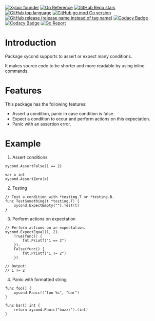 [![Xybor founder](https://img.shields.io/badge/xybor-huykingsofm-red)](https://github.com/huykingsofm)
[![Go Reference](https://pkg.go.dev/badge/github.com/xybor-x/xycond.svg)](https://pkg.go.dev/github.com/xybor-x/xycond)
[![GitHub Repo stars](https://img.shields.io/github/stars/xybor-x/xycond?color=yellow)](https://github.com/xybor-x/xycond)
[![GitHub top language](https://img.shields.io/github/languages/top/xybor-x/xycond?color=lightblue)](https://go.dev/)
[![GitHub go.mod Go version](https://img.shields.io/github/go-mod/go-version/xybor-x/xycond)](https://go.dev/blog/go1.18)
[![GitHub release (release name instead of tag name)](https://img.shields.io/github/v/release/xybor-x/xycond?include_prereleases)](https://github.com/xybor-x/xycond/releases/latest)
[![Codacy Badge](https://app.codacy.com/project/badge/Grade/a8c3269dd8654796a09a898406997e96)](https://www.codacy.com/gh/xybor-x/xycond/dashboard?utm_source=github.com&utm_medium=referral&utm_content=xyplatform/xyerror&utm_campaign=Badge_Grade)
[![Codacy Badge](https://app.codacy.com/project/badge/Coverage/a8c3269dd8654796a09a898406997e96)](https://www.codacy.com/gh/xybor-x/xycond/dashboard?utm_source=github.com&utm_medium=referral&utm_content=xyplatform/xyerror&utm_campaign=Badge_Coverage)
[![Go Report](https://goreportcard.com/badge/github.com/xybor-x/xycond)](https://goreportcard.com/report/github.com/xybor-x/xycond)

# Introduction

Package xycond supports to assert or expect many conditions.

It makes source code to be shorter and more readable by using inline commands.

# Features

This package has the following features:

-   Assert a condition, panic in case condition is false.
-   Expect a condition to occur and perform actions on this expectation.
-   Panic with an assertion error.

# Example

1.  Assert conditions

```golang
xycond.AssertFalse(1 == 2)

var x int
xycond.AssertZero(x)
```

2.  Testing

```golang
// Test a condition with *testing.T or *testing.B.
func TestSomething(t *testing.T) {
    xycond.ExpectEmpty("").Test(t)
}
```

3.  Perform actions on expectation

```golang
// Perform actions on an expectation.
xycond.ExpectEqual(1, 2).
    True(func() {
        fmt.Printf("1 == 2")
    }).
    False(func() {
        fmt.Printf("1 != 2")
    })

// Output:
// 1 != 2
```

4.  Panic with formatted string

```golang
func foo() {
    xycond.Panicf("foo %s", "bar")
}

func bar() int {
    return xycond.Panic("buzzz").(int)
}
```
